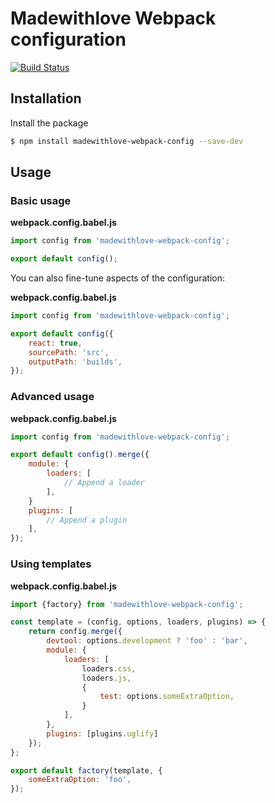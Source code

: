 # Madewithlove Webpack configuration

[![Build Status](https://travis-ci.org/madewithlove/webpack-config.svg?branch=master)](https://travis-ci.org/madewithlove/webpack-config)

## Installation

Install the package

```bash
$ npm install madewithlove-webpack-config --save-dev
```

## Usage

### Basic usage

**webpack.config.babel.js**
```js
import config from 'madewithlove-webpack-config';

export default config();
```

You can also fine-tune aspects of the configuration:

**webpack.config.babel.js**
```js
import config from 'madewithlove-webpack-config';

export default config({
    react: true,
    sourcePath: 'src',
    outputPath: 'builds',
});
```

### Advanced usage

**webpack.config.babel.js**
```js
import config from 'madewithlove-webpack-config';

export default config().merge({
    module: {
        loaders: [
            // Append a loader
        ],
    }
    plugins: [
        // Append a plugin
    ],
});
```

### Using templates

**webpack.config.babel.js**
```js
import {factory} from 'madewithlove-webpack-config';

const template = (config, options, loaders, plugins) => {
    return config.merge({
        devtool: options.development ? 'foo' : 'bar',
        module: {
            loaders: [
                loaders.css,
                loaders.js,
                {
                    test: options.someExtraOption,
                }
            ],
        },
        plugins: [plugins.uglify]
    });
};

export default factory(template, {
    someExtraOption: 'foo',
});
```
